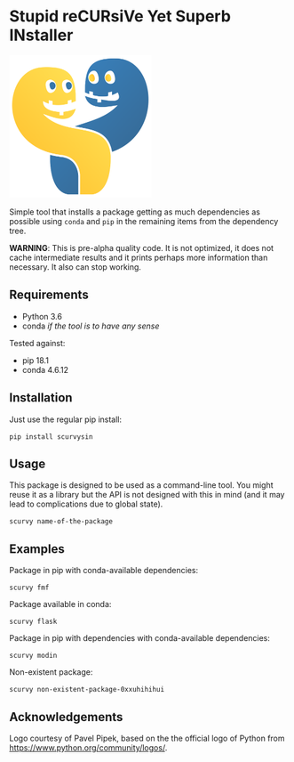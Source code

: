 # Stupid reCURsiVe Yet Superb INstaller

<img src="logo.png" style="height:256px;width:256px" />

Simple tool that installs a package getting as much
dependencies as possible using `conda` and `pip`
in the remaining items from the dependency tree.

**WARNING**: This is pre-alpha quality code. It is not optimized,
it does not cache intermediate results and it prints perhaps
more information than necessary. It also can stop working.

## Requirements

- Python 3.6
- conda *if the tool is to have any sense*

Tested against:

- pip 18.1
- conda 4.6.12

## Installation

Just use the regular pip install:

```
pip install scurvysin
```

## Usage

This package is designed to be used as a command-line tool.
You might reuse it as a library but the API is not designed
with this in mind (and it may lead to complications due 
to global state).

```
scurvy name-of-the-package
```

## Examples

Package in pip with conda-available dependencies:

```
scurvy fmf
```

Package available in conda:

```
scurvy flask
```

Package in pip with dependencies with conda-available dependencies:

```
scurvy modin
```

Non-existent package:

```
scurvy non-existent-package-0xxuhihihui
```

## Acknowledgements

Logo courtesy of Pavel Pipek, based on the the official logo of Python from <https://www.python.org/community/logos/>.

